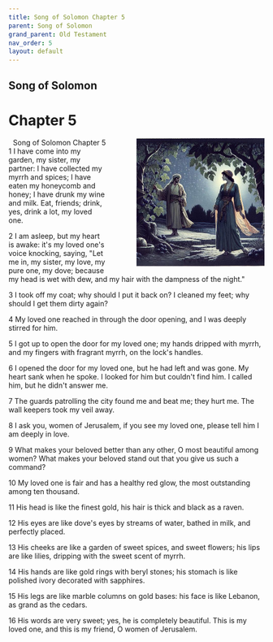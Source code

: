 ```yaml
---
title: Song of Solomon Chapter 5
parent: Song of Solomon
grand_parent: Old Testament
nav_order: 5
layout: default
---
```


## Song of Solomon

# Chapter 5

<div style="clear: both; text-align: right;">
    <img src="/assets/Image/Song of Solomon/500/5.jpg" alt="Song of Solomon Chapter 5" class="chapter-image" style="max-width: 50%; height: auto; float: right; margin: 0 0 10px 10px; padding-left: 10%;">
    <figcaption style="font-size: 14px;">Song of Solomon Chapter 5</figcaption>
</div>
1 I have come into my garden, my sister, my partner: I have collected my myrrh and spices; I have eaten my honeycomb and honey; I have drunk my wine and milk. Eat, friends; drink, yes, drink a lot, my loved one.

2 I am asleep, but my heart is awake: it's my loved one's voice knocking, saying, "Let me in, my sister, my love, my pure one, my dove; because my head is wet with dew, and my hair with the dampness of the night."

3 I took off my coat; why should I put it back on? I cleaned my feet; why should I get them dirty again?

4 My loved one reached in through the door opening, and I was deeply stirred for him.

5 I got up to open the door for my loved one; my hands dripped with myrrh, and my fingers with fragrant myrrh, on the lock's handles.

6 I opened the door for my loved one, but he had left and was gone. My heart sank when he spoke. I looked for him but couldn't find him. I called him, but he didn't answer me.

7 The guards patrolling the city found me and beat me; they hurt me. The wall keepers took my veil away.

8 I ask you, women of Jerusalem, if you see my loved one, please tell him I am deeply in love.

9 What makes your beloved better than any other, O most beautiful among women? What makes your beloved stand out that you give us such a command?

10 My loved one is fair and has a healthy red glow, the most outstanding among ten thousand.

11 His head is like the finest gold, his hair is thick and black as a raven.

12 His eyes are like dove's eyes by streams of water, bathed in milk, and perfectly placed.

13 His cheeks are like a garden of sweet spices, and sweet flowers; his lips are like lilies, dripping with the sweet scent of myrrh.

14 His hands are like gold rings with beryl stones; his stomach is like polished ivory decorated with sapphires.

15 His legs are like marble columns on gold bases: his face is like Lebanon, as grand as the cedars.

16 His words are very sweet; yes, he is completely beautiful. This is my loved one, and this is my friend, O women of Jerusalem.


